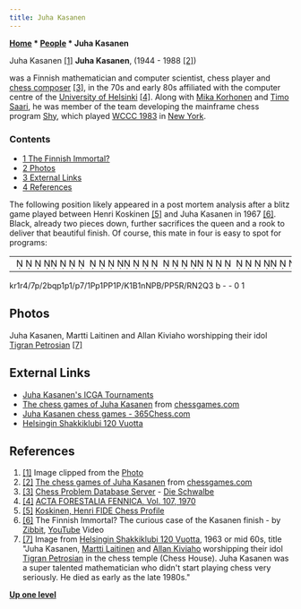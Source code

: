 ```yaml
---
title: Juha Kasanen
---
```

**[Home](Home "Home") \* [People](People "People") \* Juha Kasanen**



 [](http://www.helsinginshakkiklubi.fi/v120/hsk120AK/HSK120AK.HTM) Juha Kasanen <a id="cite-note-1" href="#cite-ref-1">[1]</a> 
**Juha Kasanen**, (1944 - 1988 <a id="cite-note-2" href="#cite-ref-2">[2]</a>)  

was a Finnish mathematician and computer scientist, chess player and [chess composer](Category:Chess_Composer "Category:Chess Composer") <a id="cite-note-3" href="#cite-ref-3">[3]</a>, in the 70s and early 80s affiliated with the computer centre of the [University of Helsinki](University_of_Helsinki "University of Helsinki") <a id="cite-note-4" href="#cite-ref-4">[4]</a>. 
Along with [Mika Korhonen](Mika_Korhonen "Mika Korhonen") and [Timo Saari](Timo_Saari "Timo Saari"), he was member of the team developing the mainframe chess program [Shy](Shy "Shy"), which played [WCCC 1983](WCCC_1983 "WCCC 1983") in [New York](https://en.wikipedia.org/wiki/New_York_City).



### Contents


* [1 The Finnish Immortal?](#the-finnish-immortal.3f)
* [2 Photos](#photos)
* [3 External Links](#external-links)
* [4 References](#references)






The following position likely appeared in a post mortem analysis after a blitz game played between Henri Koskinen <a id="cite-note-5" href="#cite-ref-5">[5]</a> and Juha Kasanen in 1967 
<a id="cite-note-6" href="#cite-ref-6">[6]</a>. Black, already two pieces down, further sacrifices the queen and a rook to deliver that beautiful finish. Of course, this mate in four is easy to spot for programs:





|  |
| --- |
|                                                                       ♚♜ ♜           ♟  ♝♛♟ ♟ ♟        ♙♟ ♙♙ ♙♔ ♗ ♞♘♙♗♙♙     ♖♖♘  ♕    |


kr1r4/7p/2bqp1p1/p7/1Pp1PP1P/K1B1nNPB/PP5R/RN2Q3 b - - 0 1 



## Photos


 [](http://www.helsinginshakkiklubi.fi/v120/hsk120AK/HSK120AK.HTM) 
Juha Kasanen, Martti Laitinen and Allan Kiviaho worshipping their idol [Tigran Petrosian](https://en.wikipedia.org/wiki/Tigran_Petrosian) <a id="cite-note-7" href="#cite-ref-7">[7]</a>



## External Links


* [Juha Kasanen's ICGA Tournaments](https://www.game-ai-forum.org/icga-tournaments/person.php?id=448)
* [The chess games of Juha Kasanen](http://www.chessgames.com/perl/chessplayer?pid=86593) from [chessgames.com](http://www.chessgames.com/index.html)
* [Juha Kasanen chess games - 365Chess.com](https://www.365chess.com/players/Juha_Kasanen)
* [Helsingin Shakkiklubi 120 Vuotta](http://www.helsinginshakkiklubi.fi/v120/hsk120AK/HSK120AK.HTM)


## References


1. <a id="cite-ref-1" href="#cite-note-1">[1]</a> Image clipped from the [Photo](#photos)
2. <a id="cite-ref-2" href="#cite-note-2">[2]</a> [The chess games of Juha Kasanen](http://www.chessgames.com/perl/chessplayer?pid=86593) from [chessgames.com](http://www.chessgames.com/index.html)
3. <a id="cite-ref-3" href="#cite-note-3">[3]</a> [Chess Problem Database Server](https://pdb.dieschwalbe.de/search.jsp) - [Die Schwalbe](https://en.wikipedia.org/wiki/Die_Schwalbe)
4. <a id="cite-ref-4" href="#cite-note-4">[4]</a> [ACTA FORESTALIA FENNICA, Vol. 107, 1970](https://helda.helsinki.fi/bitstream/handle/1975/8428/acta_1970_107_kallio.t.pdf.txt?sequence=4)
5. <a id="cite-ref-5" href="#cite-note-5">[5]</a> [Koskinen, Henri FIDE Chess Profile](https://ratings.fide.com/card.phtml?event=500720)
6. <a id="cite-ref-6" href="#cite-note-6">[6]</a> The Finnish Immortal? The curious case of the Kasanen finish - by [Zibbit](https://www.facebook.com/ZibbitVideos), [YouTube](https://en.wikipedia.org/wiki/YouTube) Video
7. <a id="cite-ref-7" href="#cite-note-7">[7]</a> Image from [Helsingin Shakkiklubi 120 Vuotta](http://www.helsinginshakkiklubi.fi/v120/hsk120AK/HSK120AK.HTM), 1963 or mid 60s, title "Juha Kasanen, [Martti Laitinen](https://ratings.fide.com/card.phtml?event=501140) and [Allan Kiviaho](https://ratings.fide.com/card.phtml?event=500569) worshipping their idol [Tigran Petrosian](https://en.wikipedia.org/wiki/Tigran_Petrosian) in the chess temple (Chess House). Juha Kasanen was a super talented mathematician who didn't start playing chess very seriously. He died as early as the late 1980s."

**[Up one level](People "People")**







 
